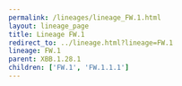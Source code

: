 ```yaml
---
permalink: /lineages/lineage_FW.1.html
layout: lineage_page
title: Lineage FW.1
redirect_to: ../lineage.html?lineage=FW.1
lineage: FW.1
parent: XBB.1.28.1
children: ['FW.1', 'FW.1.1.1']
---
```

